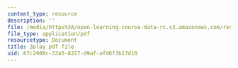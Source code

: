 ```yaml
---
content_type: resource
description: ''
file: /media/https%3A/open-learning-course-data-rc.s3.amazonaws.com/res-18-009-learn-differential-equations-up-close-with-gilbert-strang-and-cleve-moler-fall-2015/67c2908c33a58227d9afafd6f3b17d10_SMQPt7t0bHk.pdf
file_type: application/pdf
resourcetype: Document
title: 3play pdf file
uid: 67c2908c-33a5-8227-d9af-afd6f3b17d10
---
```

